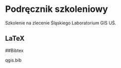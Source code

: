 # Podręcznik szkoleniowy
Szkolenie na zlecenie Śląskiego Laboratorium GIS UŚ.

## LaTeX

##Bibtex

qgis.bib
